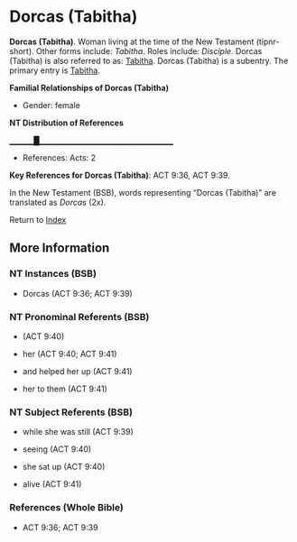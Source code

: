 # Dorcas (Tabitha)
**Dorcas (Tabitha)**. 
Woman living at the time of the New Testament (tipnr-short). 
Other forms include: 
*Tabitha*. 
Roles include: 
_Disciple_. 
Dorcas (Tabitha) is also referred to as: 
[Tabitha](Tabitha.md). 
Dorcas (Tabitha) is a subentry. The primary entry is 
[Tabitha](Tabitha.md). 




**Familial Relationships of Dorcas (Tabitha)**


* Gender: female


**NT Distribution of References**

▁▁▁▁█▁▁▁▁▁▁▁▁▁▁▁▁▁▁▁▁▁▁▁▁▁▁
* References: Acts: 2



**Key References for Dorcas (Tabitha)**: 
ACT 9:36, ACT 9:39. 




In the New Testament (BSB), words representing “Dorcas (Tabitha)” are translated as 
*Dorcas* (2x). 


Return to [Index](00-Index.md)

## More Information

### NT Instances (BSB)

* Dorcas (ACT 9:36; ACT 9:39)



### NT Pronominal Referents (BSB)

*  (ACT 9:40)

* her (ACT 9:40; ACT 9:41)

* and helped her up (ACT 9:41)

* her to them (ACT 9:41)



### NT Subject Referents (BSB)

* while she was still (ACT 9:39)

* seeing (ACT 9:40)

* she sat up (ACT 9:40)

* alive (ACT 9:41)



### References (Whole Bible)

* ACT 9:36; ACT 9:39



